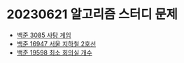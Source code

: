 # 20230621 알고리즘 스터디 문제

- [백준 3085 사탕 게임](https://www.acmicpc.net/problem/3085)
- [백준 16947 서울 지하철 2호선](https://www.acmicpc.net/problem/16947)
- [백준 19598 최소 회의실 개수](https://www.acmicpc.net/problem/19598)
